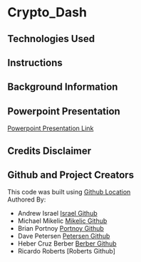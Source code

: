 # Crypto_Dash


## Technologies Used

## Instructions

## Background Information

## Powerpoint Presentation
[Powerpoint Presentation Link](https://docs.google.com/presentation/d/1AIt3gZWgNYsvvmt_Jqu_qvACLfcbmMH6KEj_2TK4jzk/edit#slide=id.g320332ed93_1_0)


## Credits Disclaimer
## Github and Project Creators
This code was built using [Github Location](https://github.com/michaelmikelic/Flight_Watch)
<br>
Authored By:
- Andrew Israel [Israel Github](https://github.com/aisrael17)
- Michael Mikelic [Mikelic Github](https://github.com/michaelmikelic)
- Brian Portnoy [Portnoy Github](https://github.com/mbfm24)
- Dave Petersen [Petersen Github](https://github.com/davepetersen)
- Heber Cruz Berber [Berber Github](https://github.com/heberbcruz)
- Ricardo Roberts [Roberts Github]